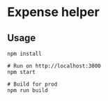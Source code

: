 # Expense helper

## Usage
```
npm install

# Run on http://localhost:3000
npm start

# Build for prod
npm run build
```

